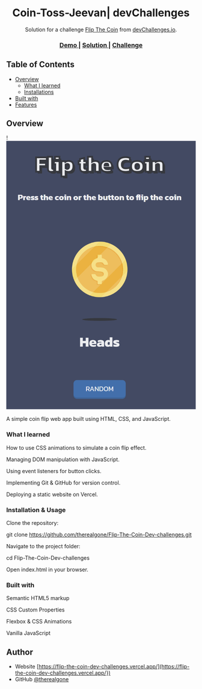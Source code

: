 <!-- Please update value in the {}  -->

<h1 align="center">Coin-Toss-Jeevan| devChallenges</h1>

<div align="center">
   Solution for a challenge <a href="https://flip-the-coin-dev-challenges.vercel.app/" target="_blank">Flip The Coin</a> from <a href="http://devchallenges.io" target="_blank">devChallenges.io</a>.
</div>

<div align="center">
  <h3>
    <a href="https://flip-the-coin-dev-challenges.vercel.app/">
      Demo
    </a>
    <span> | </span>
    <a href="https://flip-the-coin-dev-challenges.vercel.app/">
      Solution
    </a>
    <span> | </span>
    <a href="https://devchallenges.io/challenge/flip-the-coin">
      Challenge
    </a>
  </h3>
</div>

<!-- TABLE OF CONTENTS -->

## Table of Contents

- [Overview](#overview)
  - [What I learned](#what-i-learned)
  - [Installations](#Installation-&-Usages)
- [Built with](#built-with)
- [Features](#features)

## Overview

!![Flip The Coin Screenshot](resources\solution.png)


A simple coin flip web app built using HTML, CSS, and JavaScript.

### What I learned

How to use CSS animations to simulate a coin flip effect.

Managing DOM manipulation with JavaScript.

Using event listeners for button clicks.

Implementing Git & GitHub for version control.

Deploying a static website on Vercel.

### Installation & Usage

Clone the repository:

git clone https://github.com/therealgone/Flip-The-Coin-Dev-challenges.git

Navigate to the project folder:

cd Flip-The-Coin-Dev-challenges

Open index.html in your browser.

### Built with

Semantic HTML5 markup

CSS Custom Properties

Flexbox & CSS Animations

Vanilla JavaScript

## Author

- Website [https://flip-the-coin-dev-challenges.vercel.app/](https://flip-the-coin-dev-challenges.vercel.app/})
- GitHub [@therealgone](https://github.com/therealgone})

